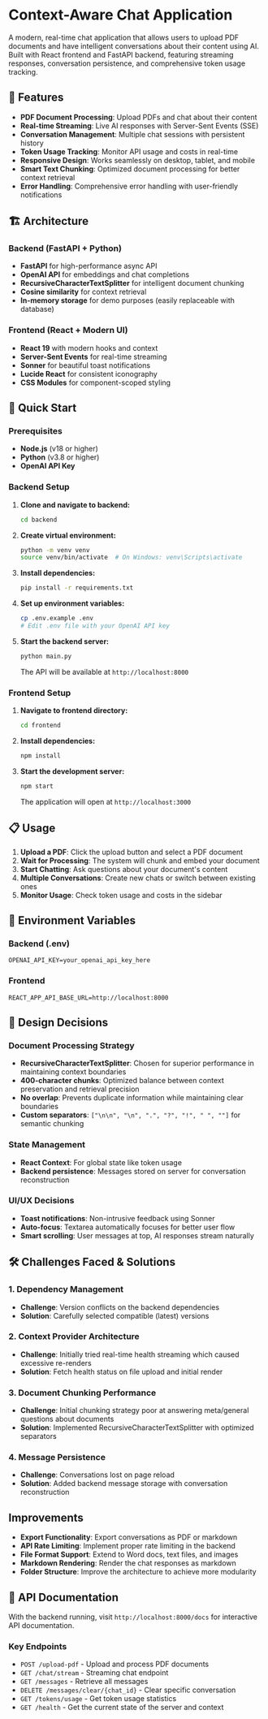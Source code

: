 # Context-Aware Chat Application

A modern, real-time chat application that allows users to upload PDF documents and have intelligent conversations about their content using AI. Built with React frontend and FastAPI backend, featuring streaming responses, conversation persistence, and comprehensive token usage tracking.

## 🌟 Features

- **PDF Document Processing**: Upload PDFs and chat about their content
- **Real-time Streaming**: Live AI responses with Server-Sent Events (SSE)
- **Conversation Management**: Multiple chat sessions with persistent history
- **Token Usage Tracking**: Monitor API usage and costs in real-time
- **Responsive Design**: Works seamlessly on desktop, tablet, and mobile
- **Smart Text Chunking**: Optimized document processing for better context retrieval
- **Error Handling**: Comprehensive error handling with user-friendly notifications

## 🏗️ Architecture

### Backend (FastAPI + Python)
- **FastAPI** for high-performance async API
- **OpenAI API** for embeddings and chat completions
- **RecursiveCharacterTextSplitter** for intelligent document chunking
- **Cosine similarity** for context retrieval
- **In-memory storage** for demo purposes (easily replaceable with database)

### Frontend (React + Modern UI)
- **React 19** with modern hooks and context
- **Server-Sent Events** for real-time streaming
- **Sonner** for beautiful toast notifications
- **Lucide React** for consistent iconography
- **CSS Modules** for component-scoped styling

## 🚀 Quick Start

### Prerequisites

- **Node.js** (v18 or higher)
- **Python** (v3.8 or higher)
- **OpenAI API Key**

### Backend Setup

1. **Clone and navigate to backend:**
   ```bash
   cd backend
   ```

2. **Create virtual environment:**
   ```bash
   python -m venv venv
   source venv/bin/activate  # On Windows: venv\Scripts\activate
   ```

3. **Install dependencies:**
   ```bash
   pip install -r requirements.txt
   ```

4. **Set up environment variables:**
   ```bash
   cp .env.example .env
   # Edit .env file with your OpenAI API key
   ```

5. **Start the backend server:**
   ```bash
   python main.py
   ```
   The API will be available at `http://localhost:8000`

### Frontend Setup

1. **Navigate to frontend directory:**
   ```bash
   cd frontend
   ```

2. **Install dependencies:**
   ```bash
   npm install
   ```

3. **Start the development server:**
   ```bash
   npm start
   ```
   The application will open at `http://localhost:3000`

## 📋 Usage

1. **Upload a PDF**: Click the upload button and select a PDF document
2. **Wait for Processing**: The system will chunk and embed your document
3. **Start Chatting**: Ask questions about your document's content
4. **Multiple Conversations**: Create new chats or switch between existing ones
5. **Monitor Usage**: Check token usage and costs in the sidebar

## 🔧 Environment Variables

### Backend (.env)
```env
OPENAI_API_KEY=your_openai_api_key_here
```

### Frontend
```env
REACT_APP_API_BASE_URL=http://localhost:8000
```

## 🎯 Design Decisions

### Document Processing Strategy
- **RecursiveCharacterTextSplitter**: Chosen for superior performance in maintaining context boundaries
- **400-character chunks**: Optimized balance between context preservation and retrieval precision
- **No overlap**: Prevents duplicate information while maintaining clear boundaries
- **Custom separators**: `["\n\n", "\n", ".", "?", "!", " ", ""]` for semantic chunking

### State Management
- **React Context**: For global state like token usage
- **Backend persistence**: Messages stored on server for conversation reconstruction

### UI/UX Decisions
- **Toast notifications**: Non-intrusive feedback using Sonner
- **Auto-focus**: Textarea automatically focuses for better user flow
- **Smart scrolling**: User messages at top, AI responses stream naturally

## 🛠️ Challenges Faced & Solutions

### 1. **Dependency Management**
- **Challenge**: Version conflicts on the backend dependencies
- **Solution**: Carefully selected compatible (latest) versions

### 2. **Context Provider Architecture**
- **Challenge**: Initially tried real-time health streaming which caused excessive re-renders
- **Solution**: Fetch health status on file upload and initial render

### 3. **Document Chunking Performance**
- **Challenge**: Initial chunking strategy poor at answering meta/general questions about documents
- **Solution**: Implemented RecursiveCharacterTextSplitter with optimized separators

### 4. **Message Persistence**
- **Challenge**: Conversations lost on page reload
- **Solution**: Added backend message storage with conversation reconstruction

## Improvements

- **Export Functionality**: Export conversations as PDF or markdown
- **API Rate Limiting**: Implement proper rate limiting in the backend
- **File Format Support**: Extend to Word docs, text files, and images
- **Markdown Rendering**: Render the chat responses as markdown
- **Folder Structure**: Improve the architecture to achieve more modularity

## 📝 API Documentation

With the backend running, visit `http://localhost:8000/docs` for interactive API documentation.

### Key Endpoints
- `POST /upload-pdf` - Upload and process PDF documents
- `GET /chat/stream` - Streaming chat endpoint
- `GET /messages` - Retrieve all messages
- `DELETE /messages/clear/{chat_id}` - Clear specific conversation
- `GET /tokens/usage` - Get token usage statistics
- `GET /health` - Get the current state of the server and context
